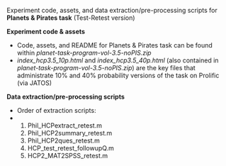 Experiment code, assets, and data extraction/pre-processing scripts for **Planets & Pirates task** (Test-Retest version)

**Experiment code & assets**
- Code, assets, and README for Planets & Pirates task can be found within _planet-task-program-vol-3.5-noPIS.zip_
- _index_hcp3.5_10p.html_ and _index_hcp3.5_40p.html_ (also contained in _planet-task-program-vol-3.5-noPIS.zip_) are the key files that administrate 10% and 40% probability versions of the task on Prolific (via JATOS)

**Data extraction/pre-processing scripts**
- Order of extraction scripts:
- 1. Phil_HCPextract_retest.m
  2. Phil_HCP2summary_retest.m
  3. Phil_HCP2ques_retest.m
  4. HCP_test_retest_followupQ.m
  5. HCP2_MAT2SPSS_retest.m

